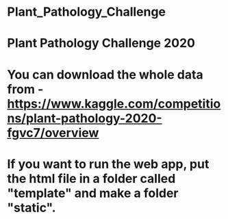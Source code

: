 # Plant_Pathology_Challenge
# Plant Pathology Challenge 2020
# You can download the whole data from - https://www.kaggle.com/competitions/plant-pathology-2020-fgvc7/overview
# If you want to run the web app, put the html file in a folder called "template" and make a folder "static".
